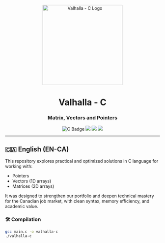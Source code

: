 <p align="center">
  <img src="C.png" alt="Valhalla - C Logo" width="260"/>
</p>

<h1 align="center">Valhalla - C</h1>
<h3 align="center">Matrix, Vectors and Pointers</h3>

<p align="center">
  <img src="https://img.shields.io/badge/Language-C-blue?style=flat-square&logo=c" alt="C Badge"/>
  <img src="https://img.shields.io/badge/Status-Active-brightgreen?style=flat-square"/>
  <img src="https://img.shields.io/badge/License-MIT-blueviolet?style=flat-square"/>
  <img src="https://img.shields.io/badge/Author-MSP 2025-orange?style=flat-square"/>
</p>

---

## 🇨🇦 English (EN-CA)

This repository explores practical and optimized solutions in C language for working with:

- Pointers  
- Vectors (1D arrays)  
- Matrices (2D arrays)

It was designed to strengthen our portfolio and deepen technical mastery for the Canadian job market, with clean syntax, memory efficiency, and academic value.

### 🛠️ Compilation

```bash
gcc main.c -o valhalla-c
./valhalla-c
